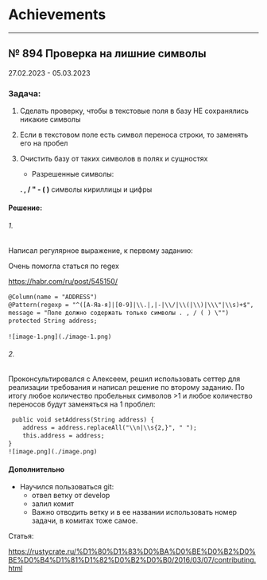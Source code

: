 # Achievements

***

## № 894 Проверка на лишние символы
27.02.2023 - 05.03.2023
### Задача:

1. Сделать проверку, чтобы в текстовые поля в базу НЕ сохранялись никакие символы
2. Если в текстовом поле есть символ переноса строки, то заменять его на пробел
3. Очистить базу от таких символов в полях и сущностях 
    * Разрешенные символы: 

    **.   ,   /   "   -   (   )**  символы кириллицы и цифры


#### Решение:


###### 1. 

Написал регулярное выражение, к первому заданию:

Очень помогла статься по regex 

<https://habr.com/ru/post/545150/>

    @Column(name = "ADDRESS")
    @Pattern(regexp = "^([А-Яа-я]|[0-9]|\\.|,|-|\\/|\\(|\\)|\\\"|\\s)+$", message = "Поле должно содержать только символы . , / ( ) \"")
    protected String address;

    ![image-1.png](./image-1.png)

###### 2. 
Проконсультировался с Алексеем, решил использовать сеттер для реализации требования и написал решение по второму заданию. По итогу любое количество пробельных символов >1 и любое количество переносов будут заменяться на 1 проблел:

     public void setAddress(String address) {
        address = address.replaceAll("\\n|\\s{2,}", " ");
        this.address = address;
    }
    ![image.png](./image.png)

#### Дополнительно

* Научился пользоваться git:
    * отвел ветку от develop
    * залил комит
    * Важно отводить ветку и в ее названии использовать номер задачи, в комитах тоже самое.

Статья:

<https://rustycrate.ru/%D1%80%D1%83%D0%BA%D0%BE%D0%B2%D0%BE%D0%B4%D1%81%D1%82%D0%B2%D0%B0/2016/03/07/contributing.html> 

